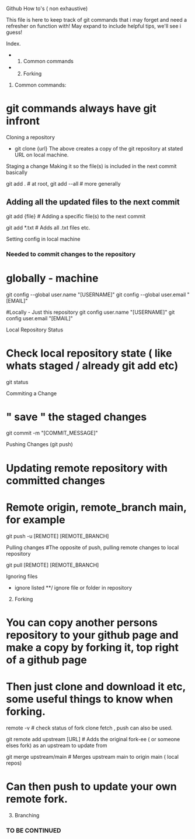 Github How to's ( non exhaustive)

This file is here to keep track of git commands that i may forget and need a refresher on function with! May expand to include helpful tips, we'll see i guess!

Index.
- 1. Common commands
- 2. Forking


1. Common commands:
# git commands always have git infront 

Cloning a repository
- git clone {url}
The above creates a copy of the git repository at stated URL on local machine. 

Staging a change
 Making it so the file(s) is included in the next commit basically

git add . # at root,
git add --all # more generally 
## Adding all the updated files to the next commit

git add {file} # Adding a specific file(s) to the next commit

git add *.txt # Adds all .txt files etc.

Setting config in local machine
### Needed to commit changes to the repository

# globally - machine
git config --global user.name "[USERNAME]"
git config --global user.email "[EMAIL]"

#Locally - Just this repository
git config user.name "[USERNAME]"
git config user.email "[EMAIL]"

Local Repository Status 
# Check local repository state ( like whats staged / already git add etc)
git status

Commiting a Change 
# " save " the staged changes
git commit -m "[COMMIT_MESSAGE]"

Pushing Changes (git push)
# Updating remote repository with committed changes
# Remote origin, remote_branch main, for example

git push -u [REMOTE] [REMOTE_BRANCH] 

Pulling changes
#The opposite of push, pulling remote changes to local repository

git pull [REMOTE] [REMOTE_BRANCH]

Ignoring files

* ignore listed
**/ ignore file or folder in repository

2. Forking
# You can copy another persons repository to your github page and make a copy by forking it, top right of a github page
# Then just clone and download it etc, some useful things to know when forking.

remote -v # check status of fork clone
fetch , push can also be used.

git remote add upstream [URL] # Adds the original fork-ee ( or someone elses fork) as an upstream to update from

git merge upstream/main # Merges upstream main to origin main ( local repos)

# Can then push to update your own remote fork.

3. Branching

### TO BE CONTINUED ###





